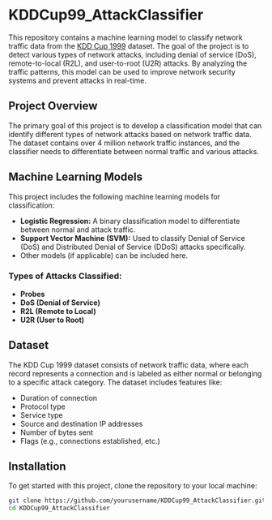 # KDDCup99_AttackClassifier

This repository contains a machine learning model to classify network traffic data from the [KDD Cup 1999](http://kdd.ics.uci.edu/databases/kddcup99/kddcup99.html) dataset. The goal of the project is to detect various types of network attacks, including denial of service (DoS), remote-to-local (R2L), and user-to-root (U2R) attacks. By analyzing the traffic patterns, this model can be used to improve network security systems and prevent attacks in real-time.

## Project Overview

The primary goal of this project is to develop a classification model that can identify different types of network attacks based on network traffic data. The dataset contains over 4 million network traffic instances, and the classifier needs to differentiate between normal traffic and various attacks.

## Machine Learning Models
This project includes the following machine learning models for classification:
- **Logistic Regression:** A binary classification model to differentiate between normal and attack traffic.
- **Support Vector Machine (SVM):** Used to classify Denial of Service (DoS) and Distributed Denial of Service (DDoS) attacks specifically.
- Other models (if applicable) can be included here.

### Types of Attacks Classified:
- **Probes**
- **DoS (Denial of Service)**
- **R2L (Remote to Local)**
- **U2R (User to Root)**

## Dataset

The KDD Cup 1999 dataset consists of network traffic data, where each record represents a connection and is labeled as either normal or belonging to a specific attack category. The dataset includes features like:

- Duration of connection
- Protocol type
- Service type
- Source and destination IP addresses
- Number of bytes sent
- Flags (e.g., connections established, etc.)

## Installation

To get started with this project, clone the repository to your local machine:

```bash
git clone https://github.com/yourusername/KDDCup99_AttackClassifier.git
cd KDDCup99_AttackClassifier
```
